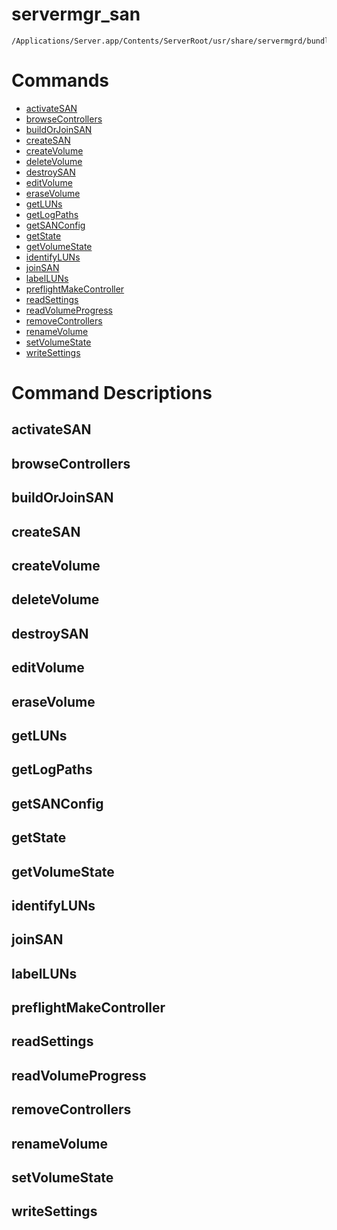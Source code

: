 # servermgr_san

```console
/Applications/Server.app/Contents/ServerRoot/usr/share/servermgrd/bundles/servermgr_san.bundle/Contents/MacOS/servermgr_san
```

# Commands

* [activateSAN](https://github.com/erikberglund/servermgr_commands/blob/master/servermgr_san.md#activatesan)
* [browseControllers](https://github.com/erikberglund/servermgr_commands/blob/master/servermgr_san.md#browsecontrollers)
* [buildOrJoinSAN](https://github.com/erikberglund/servermgr_commands/blob/master/servermgr_san.md#buildorjoinsan)
* [createSAN](https://github.com/erikberglund/servermgr_commands/blob/master/servermgr_san.md#createsan)
* [createVolume](https://github.com/erikberglund/servermgr_commands/blob/master/servermgr_san.md#createvolume)
* [deleteVolume](https://github.com/erikberglund/servermgr_commands/blob/master/servermgr_san.md#deletevolume)
* [destroySAN](https://github.com/erikberglund/servermgr_commands/blob/master/servermgr_san.md#destroysan)
* [editVolume](https://github.com/erikberglund/servermgr_commands/blob/master/servermgr_san.md#editvolume)
* [eraseVolume](https://github.com/erikberglund/servermgr_commands/blob/master/servermgr_san.md#erasevolume)
* [getLUNs](https://github.com/erikberglund/servermgr_commands/blob/master/servermgr_san.md#getluns)
* [getLogPaths](https://github.com/erikberglund/servermgr_commands/blob/master/servermgr_san.md#getlogpaths)
* [getSANConfig](https://github.com/erikberglund/servermgr_commands/blob/master/servermgr_san.md#getsanconfig)
* [getState](https://github.com/erikberglund/servermgr_commands/blob/master/servermgr_san.md#getstate)
* [getVolumeState](https://github.com/erikberglund/servermgr_commands/blob/master/servermgr_san.md#getvolumestate)
* [identifyLUNs](https://github.com/erikberglund/servermgr_commands/blob/master/servermgr_san.md#identifyluns)
* [joinSAN](https://github.com/erikberglund/servermgr_commands/blob/master/servermgr_san.md#joinsan)
* [labelLUNs](https://github.com/erikberglund/servermgr_commands/blob/master/servermgr_san.md#labelluns)
* [preflightMakeController](https://github.com/erikberglund/servermgr_commands/blob/master/servermgr_san.md#preflightmakecontroller)
* [readSettings](https://github.com/erikberglund/servermgr_commands/blob/master/servermgr_san.md#readsettings)
* [readVolumeProgress](https://github.com/erikberglund/servermgr_commands/blob/master/servermgr_san.md#readvolumeprogress)
* [removeControllers](https://github.com/erikberglund/servermgr_commands/blob/master/servermgr_san.md#removecontrollers)
* [renameVolume](https://github.com/erikberglund/servermgr_commands/blob/master/servermgr_san.md#renamevolume)
* [setVolumeState](https://github.com/erikberglund/servermgr_commands/blob/master/servermgr_san.md#setvolumestate)
* [writeSettings](https://github.com/erikberglund/servermgr_commands/blob/master/servermgr_san.md#writesettings)

# Command Descriptions

## activateSAN

## browseControllers

## buildOrJoinSAN

## createSAN

## createVolume

## deleteVolume

## destroySAN

## editVolume

## eraseVolume

## getLUNs

## getLogPaths

## getSANConfig

## getState

## getVolumeState

## identifyLUNs

## joinSAN

## labelLUNs

## preflightMakeController

## readSettings

## readVolumeProgress

## removeControllers

## renameVolume

## setVolumeState

## writeSettings

